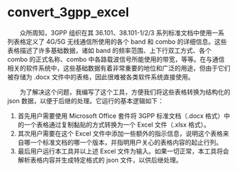 # convert_3gpp_excel

　　众所周知，3GPP 组织在其 36.101、38.101-1/2/3 系列标准文档中使用一系列表格定义了 4G/5G 无线通信所使用的各个 band 和 combo 的详细信息。这些表格描述了许多基础数据，诸如 band 的频率范围、上下行双工方式、各个 combo 的正式名称、combo 中各路载波信号所能使用的带宽，等等。在与通信相关的软件系统中，这些基础数据有着非常重要的地位和广泛的用途，但由于它们被存储为 .docx 文件中的表格，因此很难被各类软件系统直接使用。

　　为了解决这个问题，我编写了这个工具，方便我们将这些表格转换为结构化的 json 数据，以便于后继的处理。它运行的基本逻辑如下：

1. 首先用户需要使用 Microsoft Office 套件将 3GPP 标准文档（.docx 格式）中的一个表格通过复制黏贴的方式转换为一个 Excel 文件（.xlsx 格式）。
2. 其次用户需要在这个 Excel 文件中添加一些额外的指示信息，说明这个表格来自哪一个标准文档的哪一个版本，并指明用户关心的表格内容的起止行列。
3. 最后用户运行本工具并以上述 Excel 文件为输入。如果一切正常，本工具将会解析表格内容并生成特定格式的 json 文件，以供后继处理。
